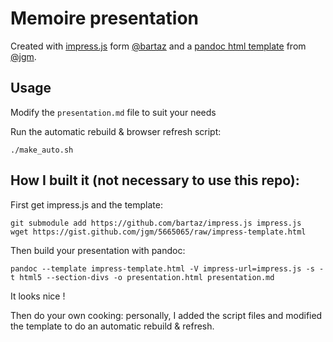 # Memoire presentation

Created with [impress.js](https://github.com/impress/impress.js) form [@bartaz](https://github.com/bartaz) and a [pandoc html template](https://gist.github.com/jgm/5665065/raw/impress-template.html) from [@jgm](https://github.com/jgm/).

## Usage

Modify the `presentation.md` file to suit your needs

Run the automatic rebuild & browser refresh script:
```
./make_auto.sh
```

## How I built it (not necessary to use this repo):
First get impress.js and the template:
```
git submodule add https://github.com/bartaz/impress.js impress.js
wget https://gist.github.com/jgm/5665065/raw/impress-template.html
```

Then build your presentation with pandoc:
```
pandoc --template impress-template.html -V impress-url=impress.js -s -t html5 --section-divs -o presentation.html presentation.md
```

It looks nice !

Then do your own cooking: personally, I added the script files and modified the template to do an automatic rebuild & refresh.
